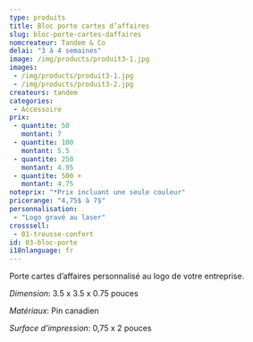 ```yaml
---
type: produits
title: Bloc porte cartes d’affaires
slug: bloc-porte-cartes-daffaires
nomcreateur: Tandem & Co
delai: "3 à 4 semaines"
image: /img/products/produit3-1.jpg
images:
 - /img/products/produit3-1.jpg
 - /img/products/produit3-2.jpg
createurs: tandem
categories:
 - Accessoire
prix:
 - quantite: 50
   montant: 7
 - quantite: 100
   montant: 5.5
 - quantite: 250
   montant: 4.95
 - quantite: 500 +
   montant: 4.75
noteprix: "*Prix incluant une seule couleur"
pricerange: "4,75$ à 7$"
personnalisation:
 - "Logo gravé au laser"
crosssell:
 - 01-trousse-confort
id: 03-bloc-porte
i18nlanguage: fr
---
```


Porte cartes d’affaires personnalisé au logo de votre entreprise.

*Dimension*: 3.5 x 3.5 x 0.75 pouces

*Matériaux*: Pin canadien

*Surface d’impression*: 0,75 x 2 pouces

